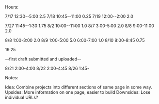 Hours:

7/17 12:30--5:00    2.5
7/18 10:45--11:00   0.25
7/19 12:00--2:00    2.0

7/27 11:45--1:30    1.75
8/2  10:00--11:00   1.0
8/7   3:00-5:00     2.0
8/8   9:00-11:00    2.0

8/8   1:00-3:00     2.0
8/9   1:00-5:00     5.0
      6:00-7:00     1.0
8/10  8:00-8:45     0.75


19.25

--first draft submitted and uploaded--


8/21  2:00-4:00
8/22  2:00-4:45
8/26  1:45-












Notes:

  Idea: Combine projects into different sections of same page in some way.
  Upsides: More information on one page, easier to build
  Downsides: Lose individual URLs?
